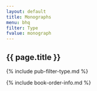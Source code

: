 ```yaml
---
layout: default
title: Monographs
menu: bhq
filter: Type
fvalue: monograph
---
```


## {{ page.title }}

{% include pub-filter-type.md %} 

{% include book-order-info.md %} 